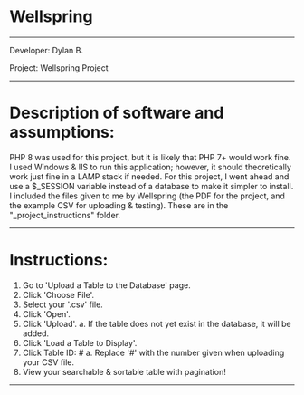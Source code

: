 # Wellspring

****************

Developer: Dylan B.

Project: Wellspring Project

****************

# Description of software and assumptions:
PHP 8 was used for this project, but it is likely that PHP 7+ would work fine.
I used Windows & IIS to run this application; however, it should theoretically work just fine in a LAMP stack if needed. 
For this project, I went ahead and use a $_SESSION variable instead of a database to make it simpler to install.
I included the files given to me by Wellspring (the PDF for the project, and the example CSV for uploading & testing). These are in the "_project_instructions" folder.

****************

# Instructions:
1. Go to 'Upload a Table to the Database' page.
2. Click 'Choose File'.
3. Select your '.csv' file. 
4. Click 'Open'.
5. Click 'Upload'.
	a. If the table does not yet exist in the database, it will be added.
6. Click 'Load a Table to Display'.
7. Click Table ID: #
	a. Replace '#' with the number given when uploading your CSV file.
8. View your searchable & sortable table with pagination!

****************
